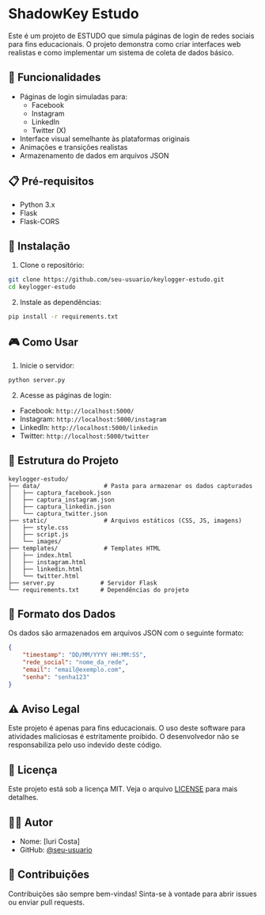 # ShadowKey Estudo

Este é um projeto de ESTUDO que simula páginas de login de redes sociais para fins educacionais. O projeto demonstra como criar interfaces web realistas e como implementar um sistema de coleta de dados básico.

## 🚀 Funcionalidades

- Páginas de login simuladas para:
  - Facebook
  - Instagram
  - LinkedIn
  - Twitter (X)
- Interface visual semelhante às plataformas originais
- Animações e transições realistas
- Armazenamento de dados em arquivos JSON

## 📋 Pré-requisitos

- Python 3.x
- Flask
- Flask-CORS

## 🔧 Instalação

1. Clone o repositório:
```bash
git clone https://github.com/seu-usuario/keylogger-estudo.git
cd keylogger-estudo
```

2. Instale as dependências:
```bash
pip install -r requirements.txt
```

## 🎮 Como Usar

1. Inicie o servidor:
```bash
python server.py
```

2. Acesse as páginas de login:
- Facebook: `http://localhost:5000/`
- Instagram: `http://localhost:5000/instagram`
- LinkedIn: `http://localhost:5000/linkedin`
- Twitter: `http://localhost:5000/twitter`

## 📁 Estrutura do Projeto

```
keylogger-estudo/
├── data/                  # Pasta para armazenar os dados capturados
│   ├── captura_facebook.json
│   ├── captura_instagram.json
│   ├── captura_linkedin.json
│   └── captura_twitter.json
├── static/                # Arquivos estáticos (CSS, JS, imagens)
│   ├── style.css
│   ├── script.js
│   └── images/
├── templates/             # Templates HTML
│   ├── index.html
│   ├── instagram.html
│   ├── linkedin.html
│   └── twitter.html
├── server.py             # Servidor Flask
└── requirements.txt      # Dependências do projeto
```

## 📝 Formato dos Dados

Os dados são armazenados em arquivos JSON com o seguinte formato:
```json
{
    "timestamp": "DD/MM/YYYY HH:MM:SS",
    "rede_social": "nome_da_rede",
    "email": "email@exemplo.com",
    "senha": "senha123"
}
```

## ⚠️ Aviso Legal

Este projeto é apenas para fins educacionais. O uso deste software para atividades maliciosas é estritamente proibido. O desenvolvedor não se responsabiliza pelo uso indevido deste código.

## 📄 Licença

Este projeto está sob a licença MIT. Veja o arquivo [LICENSE](LICENSE) para mais detalhes.

## 👨‍💻 Autor

- Nome: [Iuri Costa]
- GitHub: [@seu-usuario](https://github.com/iurizero)

## 🤝 Contribuições

Contribuições são sempre bem-vindas! Sinta-se à vontade para abrir issues ou enviar pull requests.